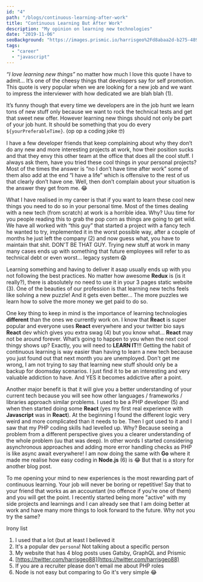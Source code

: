 ```yaml
---
id: "4"
path: "/blogs/continuous-learning-after-work"
title: "Continuous Learning But After Work"
description: "My opinion on learning new technologies"
date: "2019-11-06"
seoBackground: "https://images.prismic.io/harrisgeo%2Fd8abaa2d-b275-4896-a887-bd3263774172_me-snow.jpg?auto=compress,format"
tags:
  - "career"
  - "javascript"
---
```


_“I love learning new things”_ no matter how much I love this quote I have to admit... It’s one of the cheesy things that developers say for self promotion. This quote is very popular when we are looking for a new job and we want to impress the interviewer with how dedicated we are blah blah (1).

It’s funny though that every time we developers are in the job hunt we learn tons of new stuff only because we want to rock the technical tests and get that sweet new offer. However learning new things should not only be part of your job hunt. It should be something that you do every `${yourPreferableTime}`. (op op a coding joke 🤓)

I have a few developer friends that keep complaining about why they don’t do any new and more interesting projects at work, how their position sucks and that they envy this other team at the office that does all the cool stuff. I always ask them, have you tried these cool things in your personal projects? Most of the times the answer is “no I don’t have time after work” some of them also add at the end “I have a life” which is offensive to the rest of us that clearly don’t have one. Well, then don’t complain about your situation is the answer they get from me. 😂

What I have realised in my career is that if you want to learn these cool new things you need to do so in your personal time. Most of the times dealing with a new tech (from scratch) at work is a horrible idea. Why? Uuu time for you people reading this to grab the pop corn as things are going to get wild. We have all worked with “this guy” that started a project with a fancy tech he wanted to try, implemented it in the worst possible way, after a couple of months he just left the company (2) and now guess what, you have to maintain that shit. DON'T BE THAT GUY. Trying new stuff at work in many many cases ends up with something that future employees will refer to as technical debt or even worst... legacy system 😱

Learning something and having to deliver it asap usually ends up with you not following the best practices. No matter how awesome **Redux** is (is it really?), there is absolutely no need to use it in your 3 pages static website (3). One of the beauties of our profession is that learning new techs feels like solving a new puzzle! And it gets even better... The more puzzles we learn how to solve the more money we get paid to do so.

One key thing to keep in mind is the importance of learning technologies **different** than the ones we currently work on. I know that **React** is super popular and everyone uses **React** everywhere and your twitter bio says **React** dev which gives you extra swag (4) but you know what... **React** may not be around forever. What’s going to happen to you when the next cool thingy shows up? Exactly, you will need to **LEARN IT**!!! Getting the habit of continuous learning is way easier than having to learn a new tech because you just found out that next month you are unemployed. Don't get me wrong, I am not trying to say that learning new stuff should only be a backup for doomsday scenarios. I just find it to be an interesting and very valuable addiction to have. And YES it becomes addictive after a point.

Another major benefit is that it will give you a better understanding of your current tech because you will see how other languages / frameworks / libraries approach similar problems. I used to be a PHP developer (5) and when then started doing some **React** (yes my first real experience with **Javascript** was in **React**). At the beginning I found the different logic very weird and more complicated than it needs to be. Then I got used to it and I saw that my PHP coding skills had levelled up. Why? Because seeing a problem from a different perspective gives you a clearer understanding of the whole problem (uu that was deep). In other words I started considering asynchronous approaches and adding more error handling checks as PHP is like async await everywhere! I am now doing the same with **Go** where it made me realise how easy coding in **Node.js** (6) is 😂 But that is a story for another blog post.

To me opening your mind to new experiences is the most rewarding part of continuous learning. Your job will never be boring or repetitive! Say that to your friend that works as an accountant (no offence if you’re one of them) and you will get the point. I recently started being more "active" with my side projects and learnings and I can already see that I am doing better at work and have many more things to look forward to the future. Why not you try the same?

Irony list

1. I used that a lot (but at least I believed it
2. It's a popular dev `persona`! Not talking about a specific person
3. My website that has 4 blog posts uses Gatsby, GraphQL and Prismic
4. [https://twitter.com/harrisgeo88](https://twitter.com/harrisgeo88)
5. If you are a recruiter please don't email me about PHP roles
6. Node is not easy but comparing to Go it's very simple 😂
